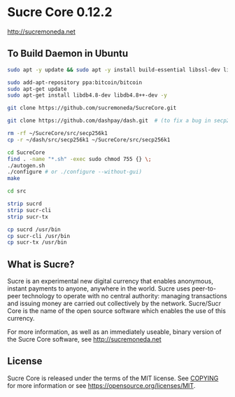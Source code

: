 Sucre Core 0.12.2
===============================

http://sucremoneda.net


To Build Daemon in Ubuntu
---------------------

```bash
sudo apt -y update && sudo apt -y install build-essential libssl-dev libdb++-dev libboost-all-dev libcrypto++-dev libqrencode-dev libminiupnpc-dev libgmp-dev libgmp3-dev autoconf autogen automake libtool autotools-dev pkg-config bsdmainutils software-properties-common libzmq3-dev libminiupnpc-dev libssl-dev libevent-dev

sudo add-apt-repository ppa:bitcoin/bitcoin
sudo apt-get update
sudo apt-get install libdb4.8-dev libdb4.8++-dev -y

git clone https://github.com/sucremoneda/SucreCore.git

git clone https://github.com/dashpay/dash.git  # (to fix a bug in secp256k1)

rm -rf ~/SucreCore/src/secp256k1
cp -r ~/dash/src/secp256k1 ~/SucreCore/src/secp256k1

cd SucreCore
find . -name "*.sh" -exec sudo chmod 755 {} \;
./autogen.sh
./configure # or ./configure --without-gui)
make

cd src

strip sucrd
strip sucr-cli
strip sucr-tx

cp sucrd /usr/bin
cp sucr-cli /usr/bin
cp sucr-tx /usr/bin
```


What is Sucre?
----------------

Sucre is an experimental new digital currency that enables anonymous, instant
payments to anyone, anywhere in the world. Sucre uses peer-to-peer technology
to operate with no central authority: managing transactions and issuing money
are carried out collectively by the network. Sucre/Sucr Core is the name of the open
source software which enables the use of this currency.

For more information, as well as an immediately useable, binary version of
the Sucre Core software, see http://sucremoneda.net


License
-------

Sucre Core is released under the terms of the MIT license. See [COPYING](COPYING) for more
information or see https://opensource.org/licenses/MIT.

